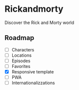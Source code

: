 # Rickandmorty

Discover the Rick and Morty world


## Roadmap

- [ ] Characters
- [ ] Locations
- [ ] Episodes
- [ ] Favorites
- [x] Responsive template
- [ ] PWA
- [ ] Internationalizzations